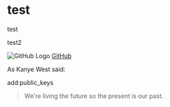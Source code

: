 test
====

test

  
test2 

![GitHub Logo](https://avatars0.githubusercontent.com/u/1142544?s=460)
[GitHub](http://github.com)


As Kanye West said:

add:public_keys

> We're living the future so
> the present is our past.
